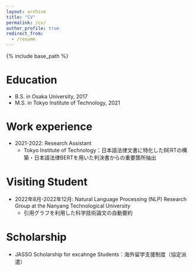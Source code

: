 ```yaml
---
layout: archive
title: "CV"
permalink: /cv/
author_profile: true
redirect_from:
  - /resume
---
```


{% include base_path %}

Education
======
* B.S. in Osaka University, 2017
* M.S. in Tokyo Institute of Technology, 2021

Work experience
======
* 2021-2022: Research Assistant
  * Tokyo Institute of Technology：日本語法律文書に特化したBERTの構築・日本語法律BERTを用いた判決書からの重要箇所抽出

Visiting Student
======
* 2022年8月-2022年12月: Natural Language Processing (NLP) Research Group at the Nanyang Technological University
  * 引用グラフを利用した科学技術論文の自動要約

Scholarship
======
* JASSO Scholarship for excahnge Students：海外留学支援制度（協定派遣）
